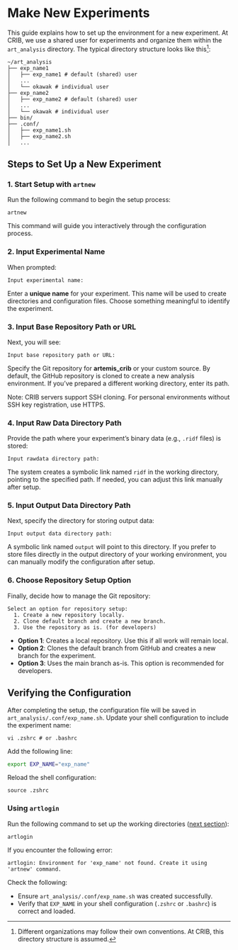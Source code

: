 # Make New Experiments

This guide explains how to set up the environment for a new experiment.
At CRIB, we use a shared user for experiments and organize them within the `art_analysis` directory.
The typical directory structure looks like this[^note]:

```plaintext
~/art_analysis
├── exp_name1
│   ├── exp_name1 # default (shared) user
│   ...
│   └── okawak # individual user
├── exp_name2
│   ├── exp_name2 # default (shared) user
│   ...
│   └── okawak # individual user
├── bin/
├── .conf/
│   ├── exp_name1.sh
│   ├── exp_name2.sh
│   ...
```

[^note]:
    Different organizations may follow their own conventions.
    At CRIB, this directory structure is assumed.

## Steps to Set Up a New Experiment

### 1. Start Setup with `artnew`

Run the following command to begin the setup process:

```shell
artnew
```

This command will guide you interactively through the configuration process.

### 2. Input Experimental Name

When prompted:

```plaintext
Input experimental name:
```

Enter a **unique name** for your experiment.
This name will be used to create directories and configuration files.
Choose something meaningful to identify the experiment.

### 3. Input Base Repository Path or URL

Next, you will see:

```plaintext
Input base repository path or URL:
```

Specify the Git repository for **artemis_crib** or your custom source.
By default, the GitHub repository is cloned to create a new analysis environment.
If you’ve prepared a different working directory, enter its path.

<div class="warning">

Note: CRIB servers support SSH cloning.
For personal environments without SSH key registration, use HTTPS.

</div>

### 4. Input Raw Data Directory Path

Provide the path where your experiment’s binary data (e.g., `.ridf` files) is stored:

```plaintext
Input rawdata directory path:
```

The system creates a symbolic link named `ridf` in the working directory, pointing to the specified path.
If needed, you can adjust this link manually after setup.

### 5. Input Output Data Directory Path

Next, specify the directory for storing output data:

```plaintext
Input output data directory path:
```

A symbolic link named `output` will point to this directory.
If you prefer to store files directly in the output directory of your working environment,
you can manually modify the configuration after setup.

### 6. Choose Repository Setup Option

Finally, decide how to manage the Git repository:

```plaintext
Select an option for repository setup:
  1. Create a new repository locally.
  2. Clone default branch and create a new branch.
  3. Use the repository as is. (for developers)
```

- **Option 1**: Creates a local repository. Use this if all work will remain local.
- **Option 2**: Clones the default branch from GitHub and creates a new branch for the experiment.
- **Option 3**: Uses the main branch as-is. This option is recommended for developers.

## Verifying the Configuration

After completing the setup, the configuration file will be saved in `art_analysis/.conf/exp_name.sh`.
Update your shell configuration to include the experiment name:

```shell
vi .zshrc # or .bashrc
```

Add the following line:

```bash
export EXP_NAME="exp_name"
```

Reload the shell configuration:

```shell
source .zshrc
```

### Using `artlogin`

Run the following command to set up the working directories ([next section](./new_users.md)):

```shell
artlogin
```

If you encounter the following error:

```plaintext
artlogin: Environment for 'exp_name' not found. Create it using 'artnew' command.
```

Check the following:

- Ensure `art_analysis/.conf/exp_name.sh` was created successfully.
- Verify that `EXP_NAME` in your shell configuration (`.zshrc` or `.bashrc`) is correct and loaded.
